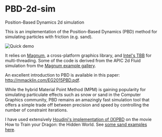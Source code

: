 # PBD-2d-sim
Position-Based Dynamics 2d simulation

This is an implementation of the Position-Based Dynamics (PBD) method for simulating particles with friction (e.g. sand).

![Quick demo](https://media.giphy.com/media/UkyPhN6lSwJjNIPhfV/giphy.gif)


It relies on [Magnum](https://magnum.graphics/), a cross-platform  graphics library, and [Intel's TBB](https://github.com/oneapi-src/oneTBB) for multi-threading. Some of the code is derived from the APIC 2d Fluid simulation from the [Magnum example gallery](https://magnum.graphics/showcase/). 

An excellent introduction to PBD is available in this paper: http://mmacklin.com/EG2015PBD.pdf.

While the hybrid Material Point Method (MPM) is gaining popularity for simulating particulate effects such as snow or sand in the Computer Graphics community, PBD remains an amazingly fast simulation tool that offers a simple trade off between precision and speed by controlling the number of constraint iterations.

I have used extensively [Houdini's implementation of (X)PBD](https://www.sidefx.com/docs/houdini/grains/about.html) on the movie How to Train your Dragon: the Hidden World. See [some sand examples here](https://vimeo.com/156511737#t=35s).

